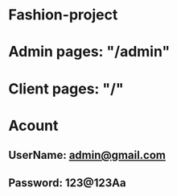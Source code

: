 # Fashion-project


# Admin pages: "/admin"
# Client pages: "/"

# Acount
## UserName: admin@gmail.com
## Password: 123@123Aa

